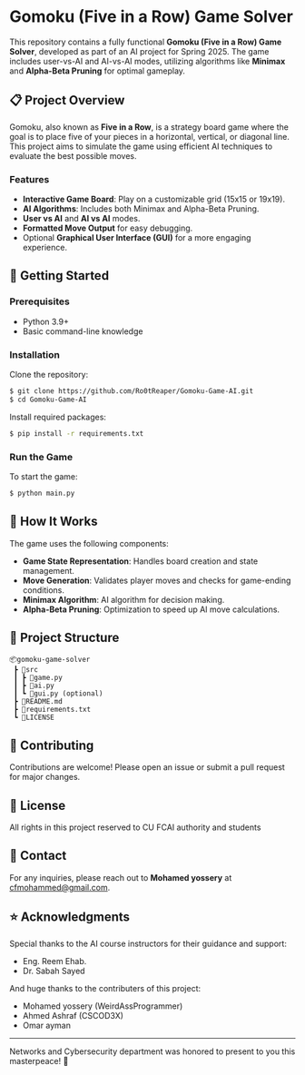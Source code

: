 # Gomoku (Five in a Row) Game Solver

This repository contains a fully functional **Gomoku (Five in a Row) Game Solver**, developed as part of an AI project for Spring 2025. The game includes user-vs-AI and AI-vs-AI modes, utilizing algorithms like **Minimax** and **Alpha-Beta Pruning** for optimal gameplay.

## 📋 Project Overview

Gomoku, also known as **Five in a Row**, is a strategy board game where the goal is to place five of your pieces in a horizontal, vertical, or diagonal line. This project aims to simulate the game using efficient AI techniques to evaluate the best possible moves.

### Features

* **Interactive Game Board**: Play on a customizable grid (15x15 or 19x19).
* **AI Algorithms**: Includes both Minimax and Alpha-Beta Pruning.
* **User vs AI** and **AI vs AI** modes.
* **Formatted Move Output** for easy debugging.
* Optional **Graphical User Interface (GUI)** for a more engaging experience.

## 🚀 Getting Started

### Prerequisites

* Python 3.9+
* Basic command-line knowledge

### Installation

Clone the repository:

```bash
$ git clone https://github.com/Ro0tReaper/Gomoku-Game-AI.git
$ cd Gomoku-Game-AI
```

Install required packages:

```bash
$ pip install -r requirements.txt
```

### Run the Game

To start the game:

```bash
$ python main.py
```

## 🧠 How It Works

The game uses the following components:

* **Game State Representation**: Handles board creation and state management.
* **Move Generation**: Validates player moves and checks for game-ending conditions.
* **Minimax Algorithm**: AI algorithm for decision making.
* **Alpha-Beta Pruning**: Optimization to speed up AI move calculations.

## 📂 Project Structure

```
📦gomoku-game-solver
 ┣ 📂src
 ┃ ┣ 📜game.py
 ┃ ┣ 📜ai.py
 ┃ ┗ 📜gui.py (optional)
 ┣ 📜README.md
 ┣ 📜requirements.txt
 ┗ 📜LICENSE
```

## 🤝 Contributing

Contributions are welcome! Please open an issue or submit a pull request for major changes.

## 📄 License

All rights in this project reserved to CU FCAI authority and students 

## 💬 Contact

For any inquiries, please reach out to **Mohamed yossery** at [cfmohammed@gmail.com](mailto:cfmohammed24@google.com).

## ⭐ Acknowledgments

Special thanks to the AI course instructors for their guidance and support: 
- Eng. Reem Ehab.
- Dr. Sabah Sayed

And huge thanks to the contributers of this project:
- Mohamed yossery (WeirdAssProgrammer)
- Ahmed Ashraf     (CSCOD3X)
- Omar ayman
---

Networks and Cybersecurity department was honored to present to you this masterpeace! 🚀
